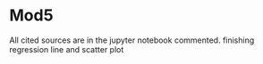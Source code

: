 # Mod5
All cited sources are in the jupyter notebook commented.
finishing regression line and scatter plot